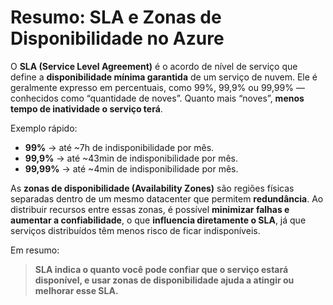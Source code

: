 # Resumo: SLA e Zonas de Disponibilidade no Azure

O **SLA (Service Level Agreement)** é o acordo de nível de serviço que define a **disponibilidade mínima garantida** de um serviço de nuvem. Ele é geralmente expresso em percentuais, como 99%, 99,9% ou 99,99% — conhecidos como “quantidade de noves”. Quanto mais “noves”, **menos tempo de inatividade o serviço terá**.

Exemplo rápido:
- **99%** → até ~7h de indisponibilidade por mês.
- **99,9%** → até ~43min de indisponibilidade por mês.
- **99,99%** → até ~4min de indisponibilidade por mês.

As **zonas de disponibilidade (Availability Zones)** são regiões físicas separadas dentro de um mesmo datacenter que permitem **redundância**. Ao distribuir recursos entre essas zonas, é possível **minimizar falhas e aumentar a confiabilidade**, o que **influencia diretamente o SLA**, já que serviços distribuídos têm menos risco de ficar indisponíveis.

Em resumo:  
> **SLA indica o quanto você pode confiar que o serviço estará disponível, e usar zonas de disponibilidade ajuda a atingir ou melhorar esse SLA.**

